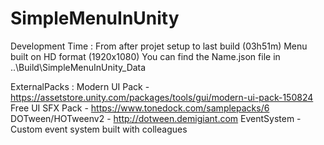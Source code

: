 # SimpleMenuInUnity

Development Time : From after projet setup to last build (03h51m)
Menu built on HD format (1920x1080)
You can find the Name.json file in ..\Build\SimpleMenuInUnity_Data

ExternalPacks : 
Modern UI Pack - https://assetstore.unity.com/packages/tools/gui/modern-ui-pack-150824
Free UI SFX Pack - https://www.tonedock.com/samplepacks/6
DOTween/HOTweenv2 - http://dotween.demigiant.com
EventSystem - Custom event system built with colleagues